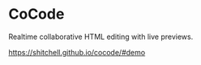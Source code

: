 # CoCode

Realtime collaborative HTML editing with live previews.

https://shitchell.github.io/cocode/#demo
